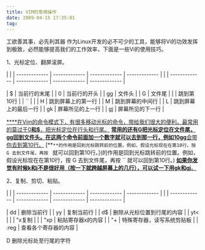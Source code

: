 ```yaml
---
title: VIM的常用操作
date: 2009-04-15 17:35:01
tag: 
---
```




工欲善其事，必先利其器
作为Linux开发的必不可少的工具，能够将Vi的功效发挥到极致，必然能够提高我们的工作效率，下面是一些Vi的使用技巧。


1、光标定位、翻屏滚屏。


| | 
| ------------- | ------------- | ------------- | ------------- | 
| 
| ------------- | ------------- | ------------- | ------------- | 

| $ | 当前行的末尾 | 
| 0 | 当前行的开头 | 
| gg | 文件头 | 
| G | 文件尾 | 
|  | 跳到第10行 | 
| `` |  | 
| H | 跳到屏幕上的第一行 | 
| M | 跳到屏幕的中间行 | 
| L | 跳到屏幕上的最后一行 | 
| gk | 屏幕所见的上一行 | 
| gj | 屏幕所见的下一行 | 

[****在Vim的命令模式下，有很多移动光标的命令，带给我们很大的便利。最常用的莫过于0**和$**，把光标定位在行头和行尾。](在Vim的命令模式下，有很多移动光标的命令，带给我们很大的便利。最常用的莫过于和，把光标定位在行头和行尾。)
[******常用的还有G**把光标定位在文件尾，gg**回到文件头。在这两个命令前面加一个数字就可以去到那一行，例如10gg**会带你去到第10行。](常用的还有把光标定位在文件尾，回到文件头。在这两个命令前面加一个数字就可以去到那一行，例如会带你去到第10行。)
[**``**的作用是回到光标跳转前的位置。例如，假设光标现在在第10行，按 G 去到文件尾，再按 `` 就可以回到第10行。](的作用是回到光标跳转前的位置。例如，假设光标现在在第10行，按 G 去到文件尾，再按 `` 就可以回到第10行。)
[********如果你发觉有时候k**和j**不是很好用（按一下就跨越屏幕上的几行），可以试一下用gk**和gj**。](如果你发觉有时候和不是很好用（按一下就跨越屏幕上的几行），可以试一下用和。)

2、复制、剪切、粘贴。


| | 
| ------------- | ------------- | ------------- | ------------- | 
| 
| ------------- | ------------- | ------------- | ------------- | 

| dd | 删除当前行 | 
| yy | 复制当前行 | 
| d$ | 删除从光标位置到行尾的内容 | 
| yt< |  | 
| "x复制 |  | 
| "xp | 粘贴寄存器x的内容 | 
| "+ | 特殊寄存器，读写系统剪贴板 | 
| :reg | 查看各个寄存器的内容 | 

D 删除光标处至行尾的字符
















